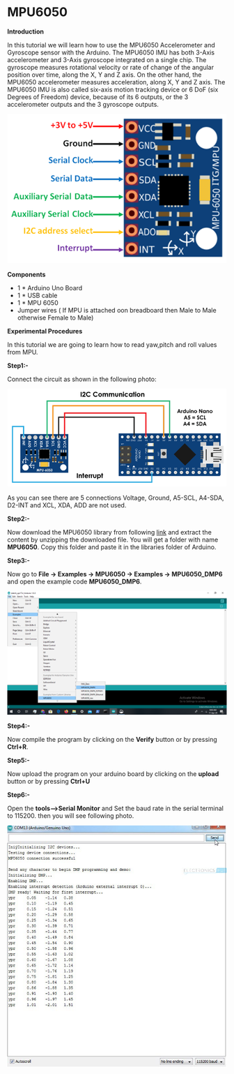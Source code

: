 # MPU6050 

**Introduction**

In this tutorial we will learn how to use the MPU6050 Accelerometer and Gyroscope sensor with the Arduino.
The MPU6050 IMU has both 3-Axis accelerometer and 3-Axis gyroscope integrated on a single chip.
The gyroscope measures rotational velocity or rate of change of the angular position over time, along the X, Y and Z axis.
On the other hand, the MPU6050 accelerometer measures acceleration, along X, Y and Z axis.
The MPU6050 IMU is also called six-axis motion tracking device or 6 DoF (six Degrees of Freedom) device, because of its 6 outputs, or the 3 accelerometer outputs and the 3 gyroscope outputs.

![MPU6050-Pinout.png](/MPU6050/images/MPU6050-Pinout.png)

**Components**

* 1 * Arduino Uno Board
* 1 * USB cable
* 1 * MPU 6050
* Jumper wires ( If MPU is attached oon breadboard then Male to Male otherwise Female to Male)

**Experimental Procedures**

In this tutorial we are going to learn how to read yaw,pitch and roll values from MPU.

**Step1:-**

Connect the circuit as shown in the following photo:

![connection](/MPU6050/images/Arduino-and-MPU6050-DMP-Interrupt-pin-circuit.png)

As you can see there are 5 connections Voltage, Ground, A5-SCL, A4-SDA, D2-INT and XCL, XDA, ADD are not used.

**Step2:-**

Now download the MPU6050 library from following [link](https://www.electronicshub.org/wp-content/uploads/2017/11/MPU6050.zip) and extract the content by unzipping the downloaded file. You will get a folder with name **MPU6050**. Copy this folder and paste it in the libraries folder of Arduino.

**Step3:-**

Now go to  **File -> Examples -> MPU6050 -> Examples -> MPU6050_DMP6** and open the example code **MPU6050_DMP6**.


![path](/MPU6050/images/pathMPU.png)

**Step4:-**

Now compile the program by clicking on the **Verify** button or by pressing **Ctrl+R**.

**Step5:-**

Now upload the program on your arduino board by clicking on the **upload** button or by pressing **Ctrl+U**

**Step6:-**

Open the **tools-->Serial Monitor** and Set the baud rate in the serial terminal to 115200.
then you will see following photo.


![serial monitor](/MPU6050/images/MPU6050-Image.jpg)
